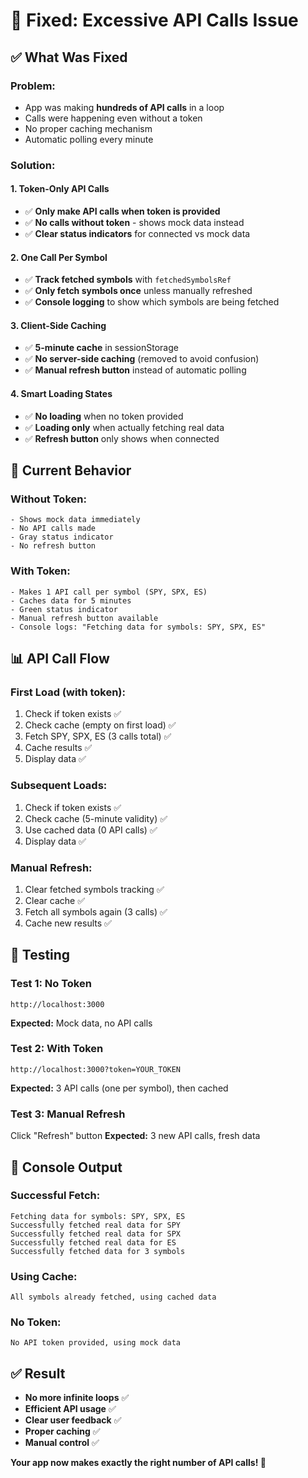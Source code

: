 # 🔧 Fixed: Excessive API Calls Issue

## ✅ **What Was Fixed**

### **Problem:**
- App was making **hundreds of API calls** in a loop
- Calls were happening even without a token
- No proper caching mechanism
- Automatic polling every minute

### **Solution:**

#### **1. Token-Only API Calls**
- ✅ **Only make API calls when token is provided**
- ✅ **No calls without token** - shows mock data instead
- ✅ **Clear status indicators** for connected vs mock data

#### **2. One Call Per Symbol**
- ✅ **Track fetched symbols** with `fetchedSymbolsRef`
- ✅ **Only fetch symbols once** unless manually refreshed
- ✅ **Console logging** to show which symbols are being fetched

#### **3. Client-Side Caching**
- ✅ **5-minute cache** in sessionStorage
- ✅ **No server-side caching** (removed to avoid confusion)
- ✅ **Manual refresh button** instead of automatic polling

#### **4. Smart Loading States**
- ✅ **No loading** when no token provided
- ✅ **Loading only** when actually fetching real data
- ✅ **Refresh button** only shows when connected

## 🎯 **Current Behavior**

### **Without Token:**
```
- Shows mock data immediately
- No API calls made
- Gray status indicator
- No refresh button
```

### **With Token:**
```
- Makes 1 API call per symbol (SPY, SPX, ES)
- Caches data for 5 minutes
- Green status indicator
- Manual refresh button available
- Console logs: "Fetching data for symbols: SPY, SPX, ES"
```

## 📊 **API Call Flow**

### **First Load (with token):**
1. Check if token exists ✅
2. Check cache (empty on first load) ✅
3. Fetch SPY, SPX, ES (3 calls total) ✅
4. Cache results ✅
5. Display data ✅

### **Subsequent Loads:**
1. Check if token exists ✅
2. Check cache (5-minute validity) ✅
3. Use cached data (0 API calls) ✅
4. Display data ✅

### **Manual Refresh:**
1. Clear fetched symbols tracking ✅
2. Clear cache ✅
3. Fetch all symbols again (3 calls) ✅
4. Cache new results ✅

## 🚀 **Testing**

### **Test 1: No Token**
```
http://localhost:3000
```
**Expected:** Mock data, no API calls

### **Test 2: With Token**
```
http://localhost:3000?token=YOUR_TOKEN
```
**Expected:** 3 API calls (one per symbol), then cached

### **Test 3: Manual Refresh**
Click "Refresh" button
**Expected:** 3 new API calls, fresh data

## 📝 **Console Output**

### **Successful Fetch:**
```
Fetching data for symbols: SPY, SPX, ES
Successfully fetched real data for SPY
Successfully fetched real data for SPX
Successfully fetched real data for ES
Successfully fetched data for 3 symbols
```

### **Using Cache:**
```
All symbols already fetched, using cached data
```

### **No Token:**
```
No API token provided, using mock data
```

## ✅ **Result**

- **No more infinite loops** ✅
- **Efficient API usage** ✅
- **Clear user feedback** ✅
- **Proper caching** ✅
- **Manual control** ✅

**Your app now makes exactly the right number of API calls! 🎉**
